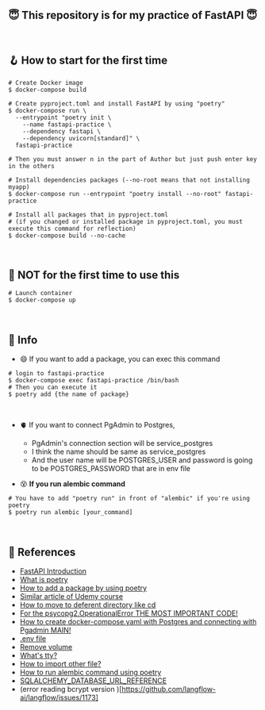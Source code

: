 ## 😇 This repository is for my practice of FastAPI 😇
<br>

## 🪝 How to start for the first time
``` shell
# Create Docker image
$ docker-compose build

# Create pyproject.toml and install FastAPI by using "poetry"
$ docker-compose run \
  --entrypoint "poetry init \
    --name fastapi-practice \
    --dependency fastapi \
    --dependency uvicorn[standard]" \
  fastapi-practice

# Then you must answer n in the part of Author but just push enter key in the others

# Install dependencies packages (--no-root means that not installing myapp)
$ docker-compose run --entrypoint "poetry install --no-root" fastapi-practice

# Install all packages that in pyproject.toml
# (if you changed or installed package in pyproject.toml, you must execute this command for reflection)
$ docker-compose build --no-cache
```
<br>

## 🚦 NOT for the first time to use this
``` shell
# Launch container
$ docker-compose up
```
<br>

## 🦖 Info
- 😄 If you want to add a package, you can exec this command
```shell
# login to fastapi-practice
$ docker-compose exec fastapi-practice /bin/bash
# Then you can execute it
$ poetry add {the name of package}
```
<br>

- 🫀 If you want to connect PgAdmin to Postgres,
  - PgAdmin's connection section will be service_postgres
  - I think the name should be same as service_postgres
  - And the user name will be POSTGRES_USER and password is going to be POSTGRES_PASSWORD that are in env file

- 😵 **If you run alembic command**
```shell
# You have to add "poetry run" in front of "alembic" if you're using poetry
$ poetry run alembic [your_command]
```

<br>

## 🚢 References
- [FastAPI Introduction](https://zenn.dev/sh0nk/books/537bb028709ab9/)
- [What is poetry](https://qiita.com/nilwurtz/items/0e5b8382757ccad9a56c)
- [How to add a package by using poetry](https://zenn.dev/rihito/articles/7b48821e4a3f74)
- [Similar article of Udemy course](https://qiita.com/yamarao/items/6889adfd4b484b7b5e11)
- [How to move to deferent directory like cd](https://qiita.com/rururu_kenken/items/8b5862e54fbe156a8cb8)
- [For the psycopg2.OperationalError THE MOST IMPORTANT CODE!](https://zenn.dev/ryo_t/articles/3be7a5ca39d496)
- [How to create docker-compose.yaml with Postgres and connecting with Pgadmin MAIN!](https://qiita.com/Akhr/items/8d5b5127ee971a640253)
- [.env file](https://qiita.com/SolKul/items/989727aeeafcae28ecf7)
- [Remove volume](https://ysko909.github.io/posts/delete-volume-when-get-password-authentication-failed-error/)
- [What's tty?](https://zenn.dev/hohner/articles/43a0da20181d34)
- [How to import other file?](https://qiita.com/karadaharu/items/37403e6e82ae4417d1b3)
- [How to run alembic command using poetry](https://zenn.dev/keita_f/articles/4493e3cfd76aec)
- [SQLALCHEMY_DATABASE_URL_REFERENCE](https://stackoverflow.com/questions/71116549/sqlalchemy-exc-operationalerror-psycopg2-operationalerror-with-postgresql)
- (error reading bcrypt version )[https://github.com/langflow-ai/langflow/issues/1173]
